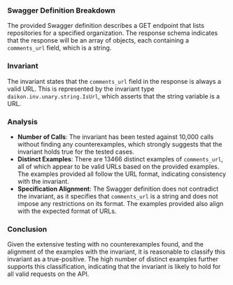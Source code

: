 ### Swagger Definition Breakdown
The provided Swagger definition describes a GET endpoint that lists repositories for a specified organization. The response schema indicates that the response will be an array of objects, each containing a `comments_url` field, which is a string.

### Invariant
The invariant states that the `comments_url` field in the response is always a valid URL. This is represented by the invariant type `daikon.inv.unary.string.IsUrl`, which asserts that the string variable is a URL.

### Analysis
- **Number of Calls**: The invariant has been tested against 10,000 calls without finding any counterexamples, which strongly suggests that the invariant holds true for the tested cases.
- **Distinct Examples**: There are 13466 distinct examples of `comments_url`, all of which appear to be valid URLs based on the provided examples. The examples provided all follow the URL format, indicating consistency with the invariant.
- **Specification Alignment**: The Swagger definition does not contradict the invariant, as it specifies that `comments_url` is a string and does not impose any restrictions on its format. The examples provided also align with the expected format of URLs.

### Conclusion
Given the extensive testing with no counterexamples found, and the alignment of the examples with the invariant, it is reasonable to classify this invariant as a true-positive. The high number of distinct examples further supports this classification, indicating that the invariant is likely to hold for all valid requests on the API.
